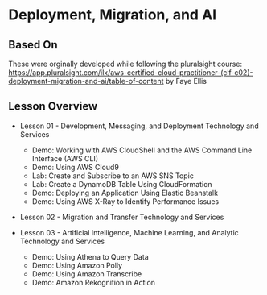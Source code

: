 # Deployment, Migration, and AI

## Based On
These were orginally developed while following the pluralsight course: https://app.pluralsight.com/ilx/aws-certified-cloud-practitioner-(clf-c02)-deployment-migration-and-ai/table-of-content by Faye Ellis

## Lesson Overview
- Lesson 01 - Development, Messaging, and Deployment Technology and Services
	- Demo: Working with AWS CloudShell and the AWS Command Line Interface (AWS CLI)
	- Demo: Using AWS Cloud9
	- Lab: Create and Subscribe to an AWS SNS Topic
	- Lab: Create a DynamoDB Table Using CloudFormation
	- Demo: Deploying an Application Using Elastic Beanstalk
	- Demo: Using AWS X-Ray to Identify Performance Issues

- Lesson 02 - Migration and Transfer Technology and Services

- Lesson 03 - Artificial Intelligence, Machine Learning, and Analytic Technology and Services
	- Demo: Using Athena to Query Data
	- Demo: Using Amazon Polly
	- Demo: Using Amazon Transcribe
	- Demo: Amazon Rekognition in Action